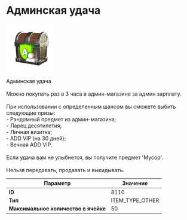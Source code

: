 # Админская удача

![Item Image](../img/8110.webp?raw=true)

Админская удача<br><br>Можно покупать раз в 3 часа в админ-магазине за админ зарплату.<br><br>При использовании с определенным шансом вы сможете выбить следующие призы:<br>- Рандомный предмет из админ-магазина;<br>- Ларец десятилетия;<br>- Личная визитка;<br>- ADD VIP (на 30 дней);<br>- Вечная ADD VIP.<br><br>Если удача вам не улыбнется, вы получите предмет 'Мусор'.<br><br>Нельзя передавать, продавать и выкидывать.


| Параметр | Значение |
|----------|----------|
| **ID** | 8110 |
| **Тип** | ITEM_TYPE_OTHER |
| **Максимальное количество в ячейке** | 50 |

